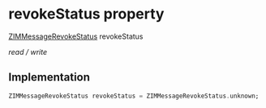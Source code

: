 


# revokeStatus property







[ZIMMessageRevokeStatus](../../zego_uikit_prebuilt_live_audio_room/ZIMMessageRevokeStatus.md) revokeStatus
  
_<span class="feature">read / write</span>_






## Implementation

```dart
ZIMMessageRevokeStatus revokeStatus = ZIMMessageRevokeStatus.unknown;
```







